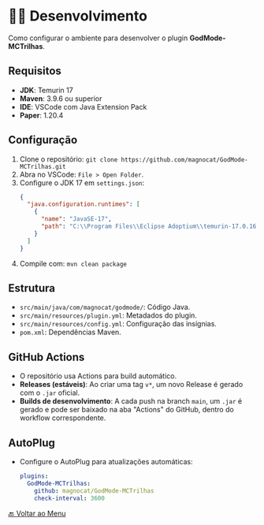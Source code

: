 # 🧑‍💻 Desenvolvimento

Como configurar o ambiente para desenvolver o plugin **GodMode-MCTrilhas**.

## Requisitos
- **JDK**: Temurin 17
- **Maven**: 3.9.6 ou superior
- **IDE**: VSCode com Java Extension Pack
- **Paper**: 1.20.4

## Configuração
1. Clone o repositório: `git clone https://github.com/magnocat/GodMode-MCTrilhas.git`
2. Abra no VSCode: `File > Open Folder`.
3. Configure o JDK 17 em `settings.json`:
   ```json
   {
     "java.configuration.runtimes": [
       {
         "name": "JavaSE-17",
         "path": "C:\\Program Files\\Eclipse Adoptium\\temurin-17.0.16+8"
       }
     ]
   }
   ```
4. Compile com: `mvn clean package`

## Estrutura
- `src/main/java/com/magnocat/godmode/`: Código Java.
- `src/main/resources/plugin.yml`: Metadados do plugin.
- `src/main/resources/config.yml`: Configuração das insígnias.
- `pom.xml`: Dependências Maven.

## GitHub Actions
- O repositório usa Actions para build automático.
- **Releases (estáveis)**: Ao criar uma tag `v*`, um novo Release é gerado com o `.jar` oficial.
- **Builds de desenvolvimento**: A cada push na branch `main`, um `.jar` é gerado e pode ser baixado na aba "Actions" do GitHub, dentro do workflow correspondente.

## AutoPlug
- Configure o AutoPlug para atualizações automáticas:
  ```yaml
  plugins:
    GodMode-MCTrilhas:
      github: magnocat/GodMode-MCTrilhas
      check-interval: 3600
  ```

[🔙 Voltar ao Menu](index.md)